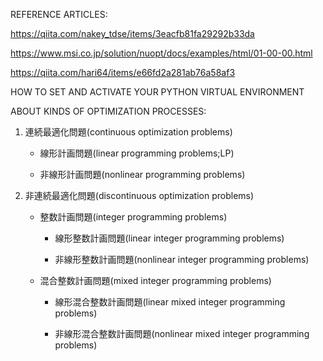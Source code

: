 REFERENCE ARTICLES:

https://qiita.com/nakey_tdse/items/3eacfb81fa29292b33da

https://www.msi.co.jp/solution/nuopt/docs/examples/html/01-00-00.html

https://qiita.com/hari64/items/e66fd2a281ab76a58af3


HOW TO SET AND ACTIVATE YOUR PYTHON VIRTUAL ENVIRONMENT




ABOUT KINDS OF OPTIMIZATION PROCESSES:

1. 連続最適化問題(continuous optimization problems)

    - 線形計画問題(linear programming problems;LP)

    - 非線形計画問題(nonlinear programming problems)

2. 非連続最適化問題(discontinuous optimization problems)

    - 整数計画問題(integer programming problems)

        - 線形整数計画問題(linear integer programming problems)

        - 非線形整数計画問題(nonlinear integer programming problems)


    - 混合整数計画問題(mixed integer programming problems)

        - 線形混合整数計画問題(linear mixed integer programming problems)

        - 非線形混合整数計画問題(nonlinear mixed integer programming problems)